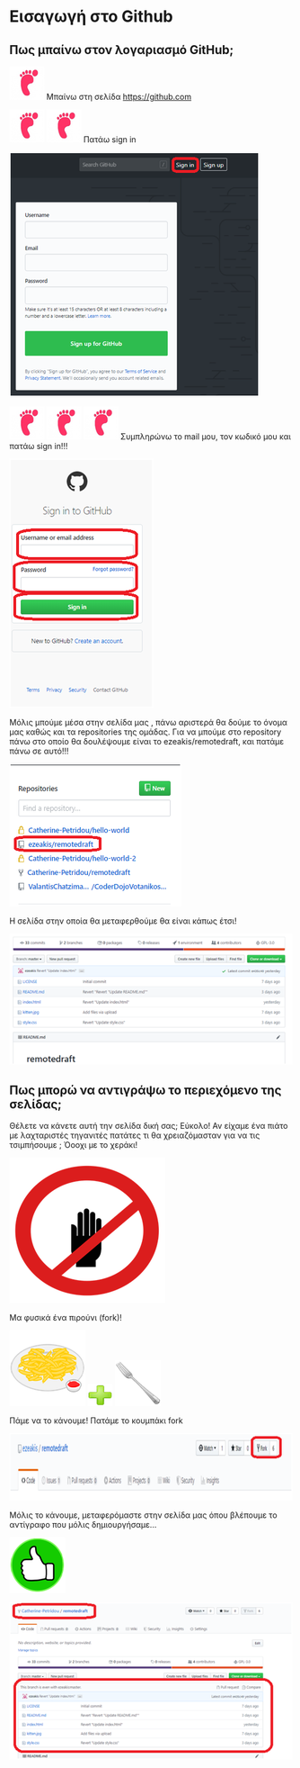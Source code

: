 # Εισαγωγή στο Github

## Πως μπαίνω στον λογαριασμό GitHub;

![Github Introduction](github_introduction1.png)
 Μπαίνω στη σελίδα https://github.com
 
![Github Introduction](github_introduction1.png)
![Github Introduction](github_introduction1.png)
   Πατάω sign in

 ![Github Introduction](github_introduction2.png)


![Github Introduction](github_introduction1.png)
![Github Introduction](github_introduction1.png)
![Github Introduction](github_introduction1.png)
   Συμπληρώνω το mail μου, τον κωδικό μου και πατάω sign in!!!

![Github Introduction](github_introduction3.png)
 
Μόλις μπούμε μέσα στην σελίδα μας , πάνω αριστερά θα δούμε το όνομα μας καθώς και τα repositories της ομάδας.
Για να μπούμε στο repository πάνω στο οποίο θα δουλέψουμε είναι το ezeakis/remotedraft, και πατάμε πάνω σε αυτό!!!
 
![Github Introduction](github_introduction4.png)
 
Η σελίδα στην οποία θα μεταφερθούμε θα είναι κάπως έτσι!

![Github Introduction](github_introduction5.png)

## Πως μπορώ να αντιγράψω το περιεχόμενο της σελίδας;

Θέλετε να κάνετε αυτή την σελίδα δική σας;
Εύκολο!
Αν είχαμε ένα πιάτο με λαχταριστές τηγανιτές πατάτες τι θα χρειαζόμασταν για να τις τσιμπήσουμε ;
Όοοχι με το χεράκι!
 
![Github Introduction](github_introduction6.png)

Μα φυσικά ένα πιρούνι (fork)!

![Github Introduction](github_introduction7.png)
![Github Introduction](github_introduction8.png)
![Github Introduction](github_introduction9.png)
                                   
Πάμε να το κάνουμε!
Πατάμε το κουμπάκι fork

![Github Introduction](github_introduction10.png)
 
Μόλις το κάνουμε, μεταφερόμαστε στην σελίδα μας όπου βλέπουμε το αντίγραφο που μόλις δημιουργήσαμε…
 
![Github Introduction](github_introduction11.png)


![Github Introduction](github_introduction12.png)
